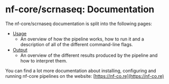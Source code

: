 # nf-core/scrnaseq: Documentation

The nf-core/scrnaseq documentation is split into the following pages:

- [Usage](usage.md)
    - An overview of how the pipeline works, how to run it and a description of all of the different command-line flags.
- [Output](output.md)
    - An overview of the different results produced by the pipeline and how to interpret them.

You can find a lot more documentation about installing, configuring and running nf-core pipelines on the website: [https://nf-co.re](https://nf-co.re)
